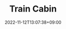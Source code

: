 ---
title: "Train Cabin"
date: 2022-11-12T13:07:38+09:00
tags: ["indoor_scene", "urban_scenery", "japan", "tokyo", "trains"]
location: "Somewhere in Saitama City"
imageUrl: "https://files.yfxu.net/DSCF5221_95a79bf6849f01a6a78a1df1a0d92e0c.jpg"
width: 4310
height: 2870
---